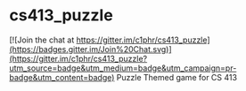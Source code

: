 # cs413_puzzle

[![Join the chat at https://gitter.im/c1phr/cs413_puzzle](https://badges.gitter.im/Join%20Chat.svg)](https://gitter.im/c1phr/cs413_puzzle?utm_source=badge&utm_medium=badge&utm_campaign=pr-badge&utm_content=badge)
Puzzle Themed game for CS 413
